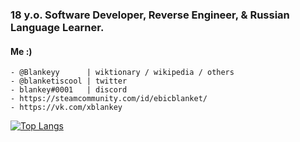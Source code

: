 ### 18 y.o. Software Developer, Reverse Engineer, & Russian Language Learner.

#### Me :)
```
- @Blankeyy      | wiktionary / wikipedia / others
- @blanketiscool | twitter
- blankey#0001   | discord
- https://steamcommunity.com/id/ebicblanket/
- https://vk.com/xblankey
```

[![Top Langs](https://github-readme-stats.vercel.app/api/top-langs/?username=iBlanket&layout=compact)](https://github.com/anuraghazra/github-readme-stats)
